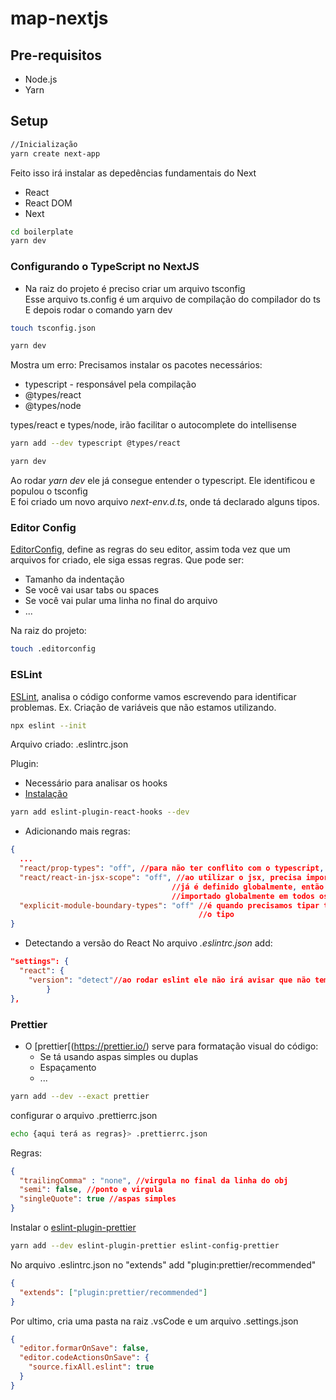 # map-nextjs

## Pre-requisitos 
- Node.js
- Yarn 

## Setup

```bash
//Inicialização
yarn create next-app
```
Feito isso irá instalar as depedências fundamentais do Next
- React
- React DOM
- Next

```bash
cd boilerplate
yarn dev
```

### Configurando o TypeScript no NextJS
- Na raiz do projeto é preciso criar um arquivo tsconfig<br>
Esse arquivo ts.config é um arquivo de compilação do compilador do ts<br>
E depois rodar o comando yarn dev

```bash
touch tsconfig.json

yarn dev
```
Mostra um erro: Precisamos instalar os pacotes necessários:
- typescript - responsável pela compilação
- @types/react
- @types/node

types/react e types/node, irão facilitar o autocomplete do intellisense

```bash
yarn add --dev typescript @types/react

yarn dev
```

Ao rodar _yarn dev_ ele já consegue entender o typescript. Ele identificou e populou o tsconfig<br>
E foi criado um novo arquivo _next-env.d.ts_, onde tá declarado alguns tipos.


### Editor Config
[EditorConfig](https://editorconfig.org/), define as regras do seu editor, assim toda vez que um arquivos for criado, ele siga essas regras.
Que pode ser:
- Tamanho da indentação 
- Se você vai usar tabs ou spaces
- Se você vai pular uma linha no final do arquivo
- ...

Na raiz do projeto:
```bash
touch .editorconfig
```

### ESLint
[ESLint](https://eslint.org/), analisa o código conforme vamos escrevendo para identificar problemas. Ex. Criação de variáveis que não estamos utilizando.

```bash
npx eslint --init
```
Arquivo criado: .eslintrc.json

Plugin:
- Necessário para analisar os hooks 
- [Instalação](https://www.npmjs.com/package/eslint-plugin-react-hooks)

```bash
yarn add eslint-plugin-react-hooks --dev
```

- Adicionando mais regras:
```json
{
  ...
  "react/prop-types": "off", //para não ter conflito com o typescript, pois o ts será o responsável pelos tipos
  "react/react-in-jsx-scope": "off", //ao utilizar o jsx, precisa importar o React. Só que no Next o React 
                                    //já é definido globalmente, então não preciso ficar importando, já  que ele tá
                                    //importado globalmente em todos os arquivos.
  "explicit-module-boundary-types": "off" //é quando precisamos tipar tipos implícitos, nesse caso o ts reconhece, infere
                                          //o tipo
}
```

- Detectando a versão do React
No arquivo _.eslintrc.json_ add:
```json
"settings": {
  "react": {
    "version": "detect"//ao rodar eslint ele não irá avisar que não tem a versão do react
		}
},
```

### Prettier
- O [prettier[(https://prettier.io/) serve para formatação visual do código:
  - Se tá usando aspas simples ou duplas
  - Espaçamento
  - ...

```bash
yarn add --dev --exact prettier
```
configurar o arquivo .prettierrc.json
```bash
echo {aqui terá as regras}> .prettierrc.json
```
Regras:
```json
{
  "trailingComma" : "none", //virgula no final da linha do obj
  "semi": false, //ponto e virgula 
  "singleQuote": true //aspas simples
}
```

Instalar o [eslint-plugin-prettier](https://github.com/prettier/eslint-plugin-prettier)

```bash
yarn add --dev eslint-plugin-prettier eslint-config-prettier
```

No arquivo .eslintrc.json no "extends" add "plugin:prettier/recommended"

```json
{
  "extends": ["plugin:prettier/recommended"]
}

```
Por ultimo, cria uma pasta na raiz .vsCode e um arquivo .settings.json
```json
{
  "editor.formarOnSave": false,
  "editor.codeActionsOnSave": {
    "source.fixAll.eslint": true
  }
}
```